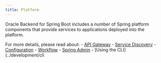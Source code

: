 ```yaml
---
title: Platform
---
```


Oracle Backend for Spring Boot includes a number of Spring platform components
that provide services to applications deployed into the platform.

For more details, please read about:
    - [API Gateway](./apigw)
    - [Service Discovery](./eureka)
    - [Configuration](./config)
    - [Workflow](./conductor)
    - [Spring Admin](./spring-admin)
    - [Using the CLI](../development/cli
